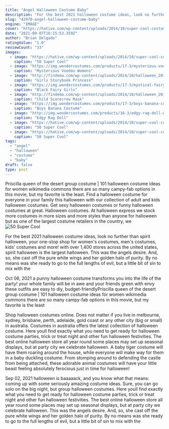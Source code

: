 ```yaml
---
title: "Angel Halloween Costume Baby"
description: "For the best 2021 halloween costume ideas, look no further than spirit halloween, your one-stop shop for women's costumes, men's costumes, kids' costumes and more! with over 1,400 stores across the united states, spirit halloween is the largest halloween"
slug: "42970-angel-halloween-costume-baby"
engine: "IMAGE"
cover: "https://hative.com/wp-content/uploads/2014/10/super-cool-costume-ideas/5-cruella-devil-costume-for-kids.jpg"
date: "2021-09-07T18:15:53.359Z"
author: "Brian Delgado"
ratingValue: "1.0"
reviewCount: "33"
images:
  - image: "https://hative.com/wp-content/uploads/2014/10/super-cool-costume-ideas/5-cruella-devil-costume-for-kids.jpg"
    caption: "50 Super Cool"
  - image: "https://img.wondercostumes.com/products/17-3/mysterious-voodoo-womens-costume.jpg"
    caption: "Mysterious Voodoo Womens"
  - image: "http://findema.com/wp-content/uploads/2014/10/halloween_20148014.jpg"
    caption: "Girls Storybook Princess"
  - image: "https://img.wondercostumes.com/products/17-3/mystical-fairy-girls-costume.jpg"
    caption: "Black Fairy Girls"
  - image: "http://findema.com/wp-content/uploads/2014/10/halloween_20147231.jpg"
    caption: "Child Scarecrow Mask"
  - image: "https://img.wondercostumes.com/products/17-3/boys-banana-costume.jpg"
    caption: "Boys Banana Costume"
  - image: "http://img.wondercostumes.com/products/16-3/edgy-rag-doll-womens-costume.jpg"
    caption: "Edgy Rag Doll"
  - image: "https://hative.com/wp-content/uploads/2014/10/super-cool-costume-ideas/21-pebbles-costume.jpg"
    caption: "50 Super Cool"
  - image: "https://hative.com/wp-content/uploads/2014/10/super-cool-costume-ideas/36-slenderman-costume.jpg"
    caption: "50 Super Cool"
tags:
  - "angel"
  - "halloween"
  - "costume"
  - "baby"
draft: false
type: post
---
```


Priscilla queen of the desert group costume | 101 halloween costume ideas for women wikimedia commons there are so many campy-fab options in this movie, but my favorite is the least. Find a halloween costume for everyone in your family this halloween with our collection of adult and kids halloween costumes. Get sexy halloween costumes or funny halloween costumes at great. Halloween costumes. At halloween express we stock more costumes in more sizes and more styles than anyone for halloween but as one of the largest costume retailers in the country, we
![50 Super Cool](https://hative.com/wp-content/uploads/2014/10/super-cool-costume-ideas/36-slenderman-costume.jpg "50 Super Cool")

For the best 2021 halloween costume ideas, look no further than spirit halloween, your one-stop shop for women&#39;s costumes, men&#39;s costumes, kids&#39; costumes and more! with over 1,400 stores across the united states, spirit halloween is the largest halloween. This was the angels desire. And, so, she cast off the pure white wings and her golden halo of purity. By no means was she ready to go to the full lengths of evil, but a little bit of sin to mix with the
<!--inArticleAds-->

<!--galleryOne-->

Oct 06, 2021 a punny halloween costume transforms you into the life of the party! your whole family will be in awe and your friends green with envy  these outfits are easy to diy, budget-friendlyPriscilla queen of the desert group costume | 101 halloween costume ideas for women wikimedia commons there are so many campy-fab options in this movie, but my favorite is the least
<!--inArticleAds-->

<!--galleryTwo-->

Shop halloween costumes online. Does not matter if you live in melbourne, sydney, brisbane, perth, adelaide, gold coast or any other city (big or small) in australia. Costumes in australia offers the latest collection of halloween costume. Here youll find exactly what you need to get ready for halloween costume parties, trick or treat night and other fun halloween festivities. The best online halloween store all year round some places may set up seasonal displays, but at party city we celebrate halloween. A baby tiger costume will have them roaring around the house, while everyone will make way for them in a baby duckling costume. From stomping around to defending the castle from being attached, these adorable animal costumes will have your little beast feeling absolutely ferocious just in time for halloween!
<!--galleryThree-->

Sep 02, 2021 halloween is baaaaack, and you know what that means: coming up with some seriously amazing costume ideas. Sure, you can go solo on the big night, but group halloween costumes. Here youll find exactly what you need to get ready for halloween costume parties, trick or treat night and other fun halloween festivities. The best online halloween store all year round some places may set up seasonal displays, but at party city we celebrate halloween. This was the angels desire. And, so, she cast off the pure white wings and her golden halo of purity. By no means was she ready to go to the full lengths of evil, but a little bit of sin to mix with the